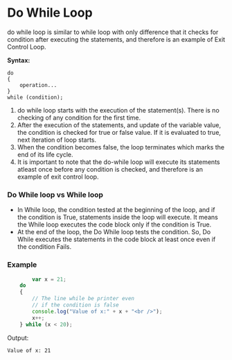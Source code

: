 # Do While Loop

do while loop is similar to while loop with only difference that it checks for condition after executing the statements, and therefore is an example of Exit Control Loop.

**Syntax:**

```
do
{
    operation...
}
while (condition);

```

1. do while loop starts with the execution of the statement(s). There is no checking of any condition for the first time.
2. After the execution of the statements, and update of the variable value, the
condition is checked for true or false value. If it is evaluated to
true, next iteration of loop starts.
3. When the condition becomes false, the loop terminates which marks the end of its life cycle.
4. It is important to note that the do-while loop will execute its statements atleast once before any condition is checked, and therefore is an
example of exit control loop.

### Do While loop vs While loop

- In While loop, the condition tested at the beginning of the
loop, and if the condition is True, statements inside the loop will
execute. It means the While loop executes the code block only if the
condition is True.
- At the end of the loop, the Do While
loop tests the condition. So, Do While executes the statements in the
code block at least once even if the condition Fails.

### Example

```jsx
		var x = 21;
    do 
    {
        // The line while be printer even
        // if the condition is false
        console.log("Value of x:" + x + "<br />");
        x++;
    } while (x < 20);
```

Output:

```
Value of x: 21

```